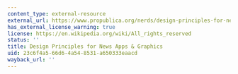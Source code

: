 ```yaml
---
content_type: external-resource
external_url: https://www.propublica.org/nerds/design-principles-for-news-apps-graphics
has_external_license_warning: true
license: https://en.wikipedia.org/wiki/All_rights_reserved
status: ''
title: Design Principles for News Apps & Graphics
uid: 23c6f4a5-66d6-4a54-8531-a650333eaacd
wayback_url: ''
---
```

